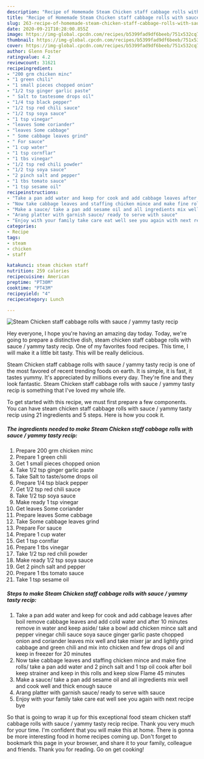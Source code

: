 ```yaml
---
description: "Recipe of Homemade Steam Chicken staff cabbage rolls with sauce / yammy tasty recip"
title: "Recipe of Homemade Steam Chicken staff cabbage rolls with sauce / yammy tasty recip"
slug: 263-recipe-of-homemade-steam-chicken-staff-cabbage-rolls-with-sauce-yammy-tasty-recip
date: 2020-09-21T10:28:00.855Z
image: https://img-global.cpcdn.com/recipes/b5399fad9df6beeb/751x532cq70/steam-chicken-staff-cabbage-rolls-with-sauce-yammy-tasty-recip-recipe-main-photo.jpg
thumbnail: https://img-global.cpcdn.com/recipes/b5399fad9df6beeb/751x532cq70/steam-chicken-staff-cabbage-rolls-with-sauce-yammy-tasty-recip-recipe-main-photo.jpg
cover: https://img-global.cpcdn.com/recipes/b5399fad9df6beeb/751x532cq70/steam-chicken-staff-cabbage-rolls-with-sauce-yammy-tasty-recip-recipe-main-photo.jpg
author: Glenn Foster
ratingvalue: 4.2
reviewcount: 31621
recipeingredient:
- "200 grm chicken minc"
- "1 green chili"
- "1 small pieces chopped onion"
- "1/2 tsp ginger garlic paste"
- " Salt to tastesome drops oil"
- "1/4 tsp black pepper"
- "1/2 tsp red chili sauce"
- "1/2 tsp soya sauce"
- "1 tsp vinegar"
- "leaves Some coriander"
- "leaves Some cabbage"
- " Some cabbage leaves grind"
- " For sauce"
- "1 cup water"
- "1 tsp cornflar"
- "1 tbs vinegar"
- "1/2 tsp red chili powder"
- "1/2 tsp soya sauce"
- "2 pinch salt and pepper"
- "1 tbs tomato sauce"
- "1 tsp sesame oil"
recipeinstructions:
- "Take a pan add water and keep for cook and add cabbage leaves after boil remove cabbage leaves and add cold water and after 10 minutes remove in water and keep aside/ take a bowl add chicken mince salt and pepper vinegar chili sauce soya sauce ginger garlic paste chopped onion and coriander leaves mix well and take mixer jar and lightly grind cabbage and green chili and mix into chicken and few drops oil and keep in freezer for 20 minutes"
- "Now take cabbage leaves and staffing chicken mince and make fine rolls/ take a pan add water and 2 pinch salt and 1 tsp oil cook after boil keep strainer and keep in this rolls and keep slow Flame 45 minutes"
- "Make a sauce/ take a pan add sesame oil and all ingredients mix well and cook well and thick enough sauce"
- "Arang platter with garnish sauce/ ready to serve with sauce"
- "Enjoy with your family take care eat well see you again with next recipe bye"
categories:
- Recipe
tags:
- steam
- chicken
- staff

katakunci: steam chicken staff 
nutrition: 259 calories
recipecuisine: American
preptime: "PT30M"
cooktime: "PT43M"
recipeyield: "4"
recipecategory: Lunch

---
```



![Steam Chicken staff cabbage rolls with sauce / yammy tasty recip](https://img-global.cpcdn.com/recipes/b5399fad9df6beeb/751x532cq70/steam-chicken-staff-cabbage-rolls-with-sauce-yammy-tasty-recip-recipe-main-photo.jpg)

Hey everyone, I hope you're having an amazing day today. Today, we're going to prepare a distinctive dish, steam chicken staff cabbage rolls with sauce / yammy tasty recip. One of my favorites food recipes. This time, I will make it a little bit tasty. This will be really delicious.

Steam Chicken staff cabbage rolls with sauce / yammy tasty recip is one of the most favored of recent trending foods on earth. It is simple, it is fast, it tastes yummy. It's appreciated by millions every day. They're fine and they look fantastic. Steam Chicken staff cabbage rolls with sauce / yammy tasty recip is something that I've loved my whole life.




To get started with this recipe, we must first prepare a few components. You can have steam chicken staff cabbage rolls with sauce / yammy tasty recip using 21 ingredients and 5 steps. Here is how you cook it.

<!--inarticleads1-->

##### The ingredients needed to make Steam Chicken staff cabbage rolls with sauce / yammy tasty recip:

1. Prepare 200 grm chicken minc
1. Prepare 1 green chili
1. Get 1 small pieces chopped onion
1. Take 1/2 tsp ginger garlic paste
1. Take  Salt to taste/some drops oil
1. Prepare 1/4 tsp black pepper
1. Get 1/2 tsp red chili sauce
1. Take 1/2 tsp soya sauce
1. Make ready 1 tsp vinegar
1. Get leaves Some coriander
1. Prepare leaves Some cabbage
1. Take  Some cabbage leaves grind
1. Prepare  For sauce
1. Prepare 1 cup water
1. Get 1 tsp cornflar
1. Prepare 1 tbs vinegar
1. Take 1/2 tsp red chili powder
1. Make ready 1/2 tsp soya sauce
1. Get 2 pinch salt and pepper
1. Prepare 1 tbs tomato sauce
1. Take 1 tsp sesame oil




<!--inarticleads2-->

##### Steps to make Steam Chicken staff cabbage rolls with sauce / yammy tasty recip:

1. Take a pan add water and keep for cook and add cabbage leaves after boil remove cabbage leaves and add cold water and after 10 minutes remove in water and keep aside/ take a bowl add chicken mince salt and pepper vinegar chili sauce soya sauce ginger garlic paste chopped onion and coriander leaves mix well and take mixer jar and lightly grind cabbage and green chili and mix into chicken and few drops oil and keep in freezer for 20 minutes
1. Now take cabbage leaves and staffing chicken mince and make fine rolls/ take a pan add water and 2 pinch salt and 1 tsp oil cook after boil keep strainer and keep in this rolls and keep slow Flame 45 minutes
1. Make a sauce/ take a pan add sesame oil and all ingredients mix well and cook well and thick enough sauce
1. Arang platter with garnish sauce/ ready to serve with sauce
1. Enjoy with your family take care eat well see you again with next recipe bye




So that is going to wrap it up for this exceptional food steam chicken staff cabbage rolls with sauce / yammy tasty recip recipe. Thank you very much for your time. I'm confident that you will make this at home. There is gonna be more interesting food in home recipes coming up. Don't forget to bookmark this page in your browser, and share it to your family, colleague and friends. Thank you for reading. Go on get cooking!
